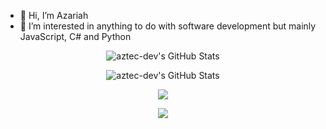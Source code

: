 - 👋 Hi, I’m Azariah
- 👀 I’m interested in anything to do with software development but mainly JavaScript, C# and Python
<p align="center">
  <img src="https://github-readme-stats.vercel.app/api/top-langs/?username=aztec-dev&theme=dark&show_icons=true&hide_border=true&layout=compact" alt="aztec-dev's GitHub Stats" />
</p>
<p align="center">
  <img src="https://streak-stats.demolab.com?user=aztec-dev&theme=dark&hide_border=true" alt="aztec-dev's GitHub Stats" />
</p>
<p align="center">
  <img src="https://leetcard.jacoblin.cool/aztec-dev" />
</p>
<p align="center">
  <img src="https://github-readme-stats.vercel.app/api/top-langs/?username=aztec-dev&theme=tokyonight" />
</p>

<!---
aztec-dev/aztec-dev is a ✨ special ✨ repository because its `README.md` (this file) appears on your GitHub profile.
You can click the Preview link to take a look at your changes.
--->
